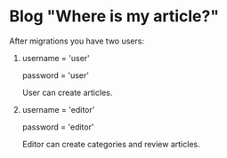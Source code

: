 # Blog "Where is my article?"

After migrations you have two users:
1) username = 'user'

   password = 'user'
   
   User can create articles.
2) username = 'editor'

   password = 'editor'
   
   Editor can create categories and review articles.